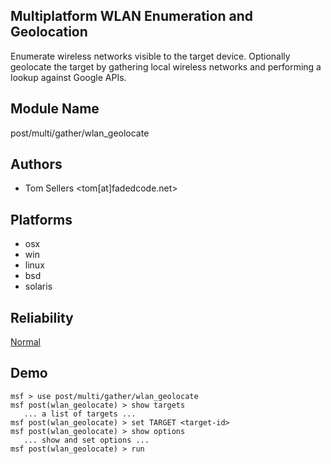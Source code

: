 ## Multiplatform WLAN Enumeration and Geolocation

Enumerate wireless networks visible to the target device. 
Optionally geolocate the target by gathering local wireless 
networks and performing a lookup against Google APIs.


## Module Name
post/multi/gather/wlan_geolocate

## Authors
* Tom Sellers <tom[at]fadedcode.net>





## Platforms
* osx
* win
* linux
* bsd
* solaris

## Reliability
[Normal](https://github.com/rapid7/metasploit-framework/wiki/Exploit-Ranking)

## Demo

```
msf > use post/multi/gather/wlan_geolocate
msf post(wlan_geolocate) > show targets
   ... a list of targets ...
msf post(wlan_geolocate) > set TARGET <target-id>
msf post(wlan_geolocate) > show options
   ... show and set options ...
msf post(wlan_geolocate) > run
```
    
    